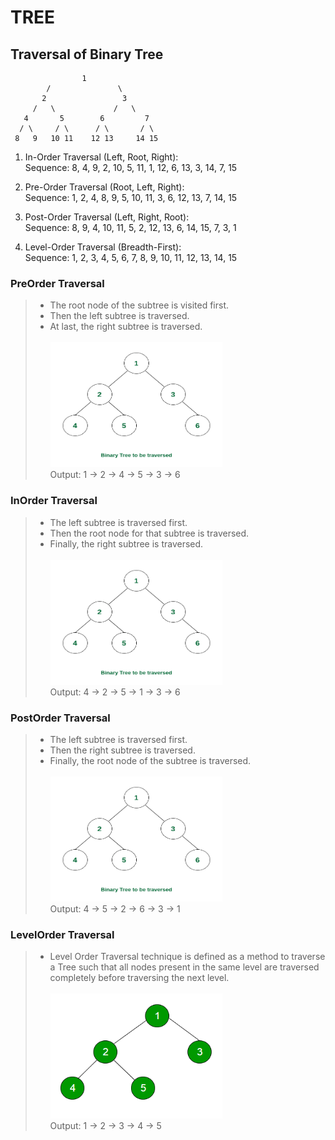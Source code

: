 # TREE

## Traversal of Binary Tree

                    1
            /               \
           2                 3
         /   \             /   \
       4       5        6         7
      / \     / \      / \       / \
     8   9   10 11    12 13     14 15
1. In-Order Traversal (Left, Root, Right): <br/>
   Sequence: 8, 4, 9, 2, 10, 5, 11, 1, 12, 6, 13, 3, 14, 7, 15

3. Pre-Order Traversal (Root, Left, Right): <br/>
Sequence: 1, 2, 4, 8, 9, 5, 10, 11, 3, 6, 12, 13, 7, 14, 15

4. Post-Order Traversal (Left, Right, Root): <br/>
Sequence: 8, 9, 4, 10, 11, 5, 2, 12, 13, 6, 14, 15, 7, 3, 1

5. Level-Order Traversal (Breadth-First): <br/>
Sequence: 1, 2, 3, 4, 5, 6, 7, 8, 9, 10, 11, 12, 13, 14, 15





### PreOrder Traversal
>  - The root node of the subtree is visited first. <br/>
>  - Then the left subtree  is traversed. <br/>
>  - At last, the right subtree is traversed. <br/> <br/>
>  <img alt="GIF" src="https://github.com/shivam01july/Data-Store/blob/main/PreOrderBinaryTree.gif" width="275" height="200"/> <br/>
> Output: 1 -> 2 -> 4 -> 5 -> 3 -> 6

### InOrder Traversal
>  - The left subtree is traversed first. <br/>
>  - Then the root node for that subtree is traversed. <br/>
>  - Finally, the right subtree is traversed. <br/> <br/>
>  <img alt="GIF" src="https://github.com/shivam01july/Data-Store/blob/main/InOrderBinaryTree.gif" width="275" height="200"/> <br/>
> Output: 4 -> 2 -> 5 -> 1 -> 3 -> 6

### PostOrder Traversal
>  - The left subtree is traversed first. <br/>
>  - Then the right subtree is traversed. <br/>
>  - Finally, the root node of the subtree is traversed. <br/> <br/>
>  <img alt="GIF" src="https://github.com/shivam01july/Data-Store/blob/main/PostOrderBinaryTree.gif" width="275" height="200"/> <br/>
> Output: 4 -> 5 -> 2 -> 6 -> 3 -> 1

### LevelOrder Traversal
>  - Level Order Traversal technique is defined as a method to traverse a Tree such that all nodes present in the same level are traversed completely before traversing the next level. <br/> <br/>
>  <img alt="GIF" src="https://github.com/shivam01july/Data-Store/blob/main/LevelOrderBinaryTree.png" width="275" height="200"/> <br/>
> Output: 1 -> 2 -> 3 -> 4 -> 5
